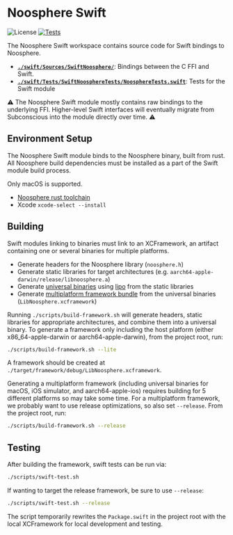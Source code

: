 # Noosphere Swift

![License](https://img.shields.io/badge/license-MIT%2FApache--2.0-blue?label=License)
[![Tests](https://img.shields.io/github/workflow/status/subconsciousnetwork/noosphere/Run%20test%20suite/main?label=Tests)](https://github.com/subconsciousnetwork/noosphere/actions/workflows/run_test_suite.yaml?query=branch%3Amain)

The Noosphere Swift workspace contains source code for Swift bindings to Noosphere.

- **[`./swift/Sources/SwiftNoosphere/`](./Sources/SwiftNoosphere)**: Bindings between the C FFI and Swift.
- **[`./swift/Tests/SwiftNoosphereTests/NoosphereTests.swift`](./Tests/SwiftNoosphereTests/NoosphereTests.swift)**: Tests for the Swift module 

:warning: The Noosphere Swift module mostly contains raw bindings to the underlying FFI. Higher-level Swift interfaces will eventually migrate from Subconscious into the module directly over time. :warning:

## Environment Setup

The Noosphere Swift module binds to the Noosphere binary, built from rust. All Noosphere
build dependencies must be installed as a part of the Swift module build process.

Only macOS is supported.

* [Noosphere rust toolchain](../rust/README.md#environment-setup)
* Xcode `xcode-select --install`

## Building

Swift modules linking to binaries must link to an XCFramework, an artifact containing one or several
binaries for multiple platforms.

* Generate headers for the Noosphere library (`noosphere.h`) 
* Generate static libraries for target architectures (e.g. `aarch64-apple-darwin/release/libnoosphere.a`)
* Generate [universal binaries] using [lipo] from the static libraries
* Generate [multiplatform framework bundle] from the universal binaries (`LibNoosphere.xcframework`)

Running `./scripts/build-framework.sh` will generate headers, static libraries for appropriate architectures, and combine them into a universal binary. To generate a framework only including the host platform (either x86_64-apple-darwin or aarch64-apple-darwin), from the project root, run:

```sh
./scripts/build-framework.sh --lite
```

A framework should be created at `./target/framework/debug/LibNoosphere.xcframework`.

Generating a multiplatform framework (including universal binaries for macOS, iOS simulator, and aarch64-apple-ios) requires building for 5 different platforms so may take some time. For a multiplatform framework, we probably want to use release optimizations, so also set `--release`. From the project root, run:


```sh
./scripts/build-framework.sh --release
```

## Testing

After building the framework, swift tests can be run via:

```sh
./scripts/swift-test.sh
```

If wanting to target the release framework, be sure to use `--release`:

```sh
./scripts/swift-test.sh --release
```

The script temporarily rewrites the `Package.swift` in the project root with the local XCFramework for local development and testing.

[lipo]: https://ss64.com/osx/lipo.html
[universal binaries]: https://en.wikipedia.org/wiki/Fat_binary
[multiplatform framework bundle]: https://developer.apple.com/documentation/xcode/creating-a-multi-platform-binary-framework-bundle
